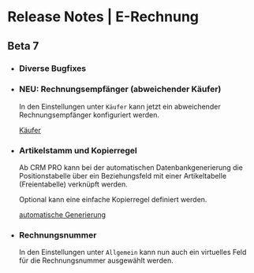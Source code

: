 # Release Notes | E-Rechnung
 
## Beta 7 

* ### Diverse Bugfixes

* ### NEU: Rechnungsempfänger (abweichender Käufer)
  In den Einstellungen unter `Käufer` kann jetzt ein abweichender Rechnungsempfänger konfiguriert werden.

  [Käufer](/Erste-Schritte/Einstellungen.md#käufer)

* ### Artikelstamm und Kopierregel
  Ab CRM PRO kann bei der automatischen Datenbankgenerierung die Positionstabelle über ein Beziehungsfeld mit einer Artikeltabelle (Freientabelle) verknüpft werden.
  
  Optional kann eine einfache Kopierregel definiert werden.
  
  [automatische Generierung](/Erste-Schritte/Einstellungen.md#automatische-generierung)

* ### Rechnungsnummer
  In den Einstellungen unter `Allgemein` kann nun auch ein virtuelles Feld für die Rechnungsnummer ausgewählt werden. 
